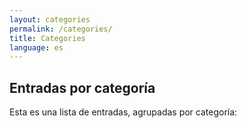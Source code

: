 ```yaml
---
layout: categories
permalink: /categories/
title: Categories
language: es
---
```


## Entradas por categoría
Esta es una lista de entradas, agrupadas por categoría:

